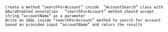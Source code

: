 	Create a method “searchForAccount” inside  “AccountSearch” class with @AuraEnabled annotation	“searchForAccount” method should accept string “accountName” as a parameter
	Write an SOQL inside “searchForAccount” method to search for account based on provided input “accountName” and return the results

